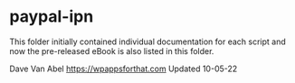 # paypal-ipn
This folder initially contained individual documentation for each script and now the pre-released eBook is also listed in this folder.

Dave Van Abel
https://wpappsforthat.com
Updated 10-05-22
